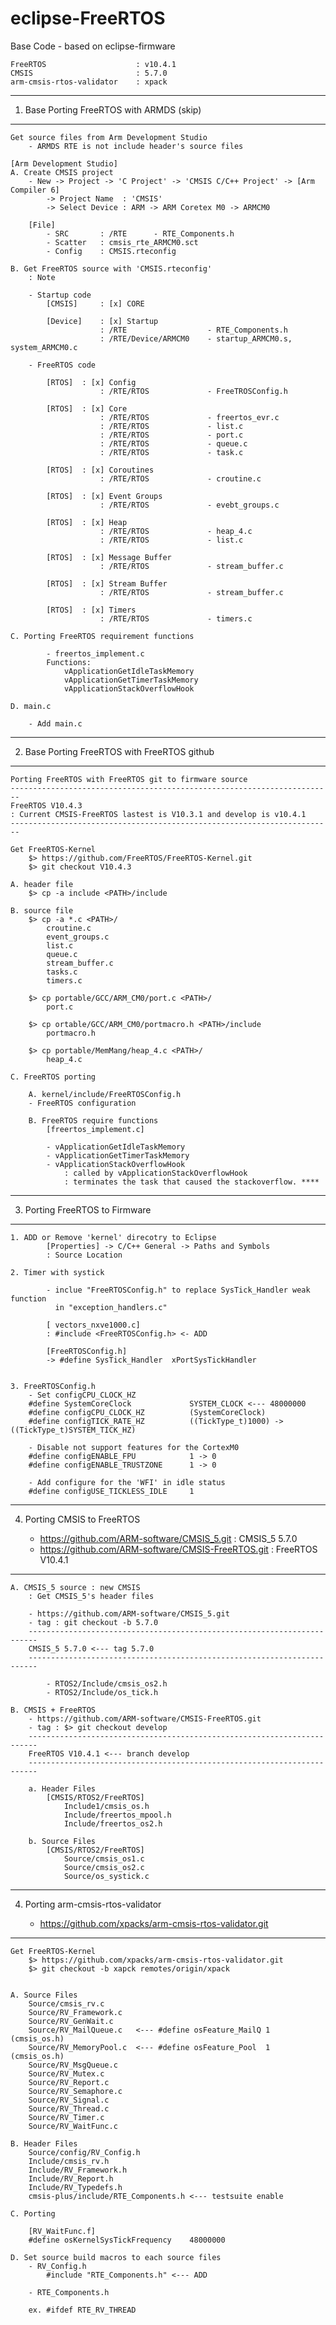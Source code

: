 # eclipse-FreeRTOS

Base Code
	- based on eclipse-firmware

	FreeRTOS					: v10.4.1
	CMSIS						: 5.7.0
	arm-cmsis-rtos-validator	: xpack

--------------------------------------------------------------------------------
1. Base Porting FreeRTOS with ARMDS (skip)
--------------------------------------------------------------------------------

	Get source files from Arm Development Studio
		- ARMDS RTE is not include header's source files

	[Arm Development Studio]
	A. Create CMSIS project
		- New -> Project -> 'C Project' -> 'CMSIS C/C++ Project' -> [Arm Compiler 6] 
			-> Project Name  : 'CMSIS' 
			-> Select Device : ARM -> ARM Coretex M0 -> ARMCM0

		[File]
			- SRC		: /RTE		- RTE_Components.h
			- Scatter	: cmsis_rte_ARMCM0.sct
			- Config	: CMSIS.rteconfig	

	B. Get FreeRTOS source with 'CMSIS.rteconfig'
		: Note

		- Startup code
			[CMSIS]		: [x] CORE
						
			[Device]	: [x] Startup
						: /RTE					- RTE_Components.h
						: /RTE/Device/ARMCM0	- startup_ARMCM0.s, system_ARMCM0.c
							
		- FreeRTOS code

			[RTOS]	: [x] Config 
						: /RTE/RTOS				- FreeTROSConfig.h

			[RTOS]	: [x] Core 
						: /RTE/RTOS				- freertos_evr.c
						: /RTE/RTOS				- list.c
						: /RTE/RTOS				- port.c
						: /RTE/RTOS				- queue.c
						: /RTE/RTOS				- task.c

			[RTOS]	: [x] Coroutines 
						: /RTE/RTOS				- croutine.c

			[RTOS]	: [x] Event Groups 
						: /RTE/RTOS				- evebt_groups.c

			[RTOS]	: [x] Heap 
						: /RTE/RTOS				- heap_4.c
						: /RTE/RTOS				- list.c

			[RTOS]	: [x] Message Buffer 
						: /RTE/RTOS				- stream_buffer.c

			[RTOS]	: [x] Stream Buffer 
						: /RTE/RTOS				- stream_buffer.c

			[RTOS]	: [x] Timers
						: /RTE/RTOS				- timers.c
						
	C. Porting FreeRTOS requirement functions 

			- freertos_implement.c
			Functions:
				vApplicationGetIdleTaskMemory
				vApplicationGetTimerTaskMemory
				vApplicationStackOverflowHook

	D. main.c

		- Add main.c

--------------------------------------------------------------------------------
2. Base Porting FreeRTOS with FreeRTOS github 
--------------------------------------------------------------------------------

	Porting FreeRTOS with FreeRTOS git to firmware source
	------------------------------------------------------------------------
	FreeRTOS V10.4.3
	: Current CMSIS-FreeRTOS lastest is V10.3.1 and develop is v10.4.1
	------------------------------------------------------------------------

	Get FreeRTOS-Kernel
		$> https://github.com/FreeRTOS/FreeRTOS-Kernel.git
		$> git checkout V10.4.3 

	A. header file
		$> cp -a include <PATH>/include 

	B. source file
		$> cp -a *.c <PATH>/
			croutine.c
			event_groups.c
			list.c
			queue.c
			stream_buffer.c
			tasks.c
			timers.c

		$> cp portable/GCC/ARM_CM0/port.c <PATH>/
			port.c

		$> cp ortable/GCC/ARM_CM0/portmacro.h <PATH>/include
			portmacro.h

		$> cp portable/MemMang/heap_4.c <PATH>/
			heap_4.c

	C. FreeRTOS porting	

		A. kernel/include/FreeRTOSConfig.h
		- FreeRTOS configuration

		B. FreeRTOS require functions
			[freertos_implement.c]

			- vApplicationGetIdleTaskMemory
			- vApplicationGetTimerTaskMemory
			- vApplicationStackOverflowHook
				: called by vApplicationStackOverflowHook
 				: terminates the task that caused the stackoverflow. ****

--------------------------------------------------------------------------------
3. Porting FreeRTOS to Firmware
--------------------------------------------------------------------------------
	1. ADD or Remove 'kernel' direcotry to Eclipse
			[Properties] -> C/C++ General -> Paths and Symbols
			: Source Location
		
	2. Timer with systick

			- inclue "FreeRTOSConfig.h" to replace SysTick_Handler weak function
			  in "exception_handlers.c"

			[ vectors_nxve1000.c]
			: #include <FreeRTOSConfig.h> <- ADD

			[FreeRTOSConfig.h]
			-> #define SysTick_Handler	xPortSysTickHandler


	3. FreeRTOSConfig.h
		- Set configCPU_CLOCK_HZ
		#define	SystemCoreClock				SYSTEM_CLOCK <--- 48000000
		#define configCPU_CLOCK_HZ         	(SystemCoreClock)
		#define configTICK_RATE_HZ          ((TickType_t)1000) -> ((TickType_t)SYSTEM_TICK_HZ)

		- Disable not support features for the CortexM0 
		#define configENABLE_FPU           	1 -> 0
		#define configENABLE_TRUSTZONE     	1 -> 0

		- Add configure for the 'WFI' in idle status
		#define configUSE_TICKLESS_IDLE   	1

--------------------------------------------------------------------------------
4. Porting CMSIS to FreeRTOS
		
	- https://github.com/ARM-software/CMSIS_5.git			: CMSIS_5 5.7.0
	- https://github.com/ARM-software/CMSIS-FreeRTOS.git	: FreeRTOS V10.4.1
--------------------------------------------------------------------------------

	A. CMSIS_5 source : new CMSIS
		: Get CMSIS_5's header files

		- https://github.com/ARM-software/CMSIS_5.git
		- tag : git checkout -b 5.7.0
		------------------------------------------------------------------------
		CMSIS_5 5.7.0 <--- tag 5.7.0 
		------------------------------------------------------------------------

			- RTOS2/Include/cmsis_os2.h
			- RTOS2/Include/os_tick.h

	B. CMSIS + FreeRTOS
		- https://github.com/ARM-software/CMSIS-FreeRTOS.git
		- tag : $> git checkout develop 
		------------------------------------------------------------------------
		FreeRTOS V10.4.1 <--- branch develop
		------------------------------------------------------------------------

		a. Header Files
			[CMSIS/RTOS2/FreeRTOS]
				Include1/cmsis_os.h
				Include/freertos_mpool.h
				Include/freertos_os2.h
		
		b. Source Files
			[CMSIS/RTOS2/FreeRTOS]
				Source/cmsis_os1.c
				Source/cmsis_os2.c
				Source/os_systick.c

--------------------------------------------------------------------------------
4. Porting arm-cmsis-rtos-validator 
	
	- https://github.com/xpacks/arm-cmsis-rtos-validator.git
--------------------------------------------------------------------------------

	Get FreeRTOS-Kernel
		$> https://github.com/xpacks/arm-cmsis-rtos-validator.git
		$> git checkout -b xapck remotes/origin/xpack 


	A. Source Files
		Source/cmsis_rv.c
		Source/RV_Framework.c
		Source/RV_GenWait.c
		Source/RV_MailQueue.c	<--- #define osFeature_MailQ 1 (cmsis_os.h)
		Source/RV_MemoryPool.c	<--- #define osFeature_Pool  1 (cmsis_os.h)
		Source/RV_MsgQueue.c
		Source/RV_Mutex.c
		Source/RV_Report.c
		Source/RV_Semaphore.c
		Source/RV_Signal.c
		Source/RV_Thread.c
		Source/RV_Timer.c
		Source/RV_WaitFunc.c

	B. Header Files
		Source/config/RV_Config.h
		Include/cmsis_rv.h
		Include/RV_Framework.h
		Include/RV_Report.h
		Include/RV_Typedefs.h
		cmsis-plus/include/RTE_Components.h	<--- testsuite enable
	
	C. Porting

		[RV_WaitFunc.f]
		#define osKernelSysTickFrequency	48000000

	D. Set source build macros to each source files
		- RV_Config.h
			#include "RTE_Components.h"	<--- ADD

		- RTE_Components.h

		ex. #ifdef RTE_RV_THREAD
